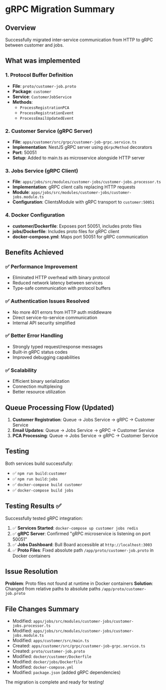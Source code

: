# gRPC Migration Summary

## Overview
Successfully migrated inter-service communication from HTTP to gRPC between customer and jobs.

## What was implemented

### 1. Protocol Buffer Definition
- **File**: `proto/customer-job.proto`
- **Package**: `customer`
- **Service**: `CustomerJobService`
- **Methods**: 
  - `ProcessRegistrationPCA`
  - `ProcessRegistrationEvent`
  - `ProcessEmailUpdatedEvent`

### 2. Customer Service (gRPC Server)
- **File**: `apps/customer/src/grpc/customer-job-grpc.service.ts`
- **Implementation**: NestJS gRPC server using `@GrpcMethod` decorators
- **Port**: 50051
- **Setup**: Added to main.ts as microservice alongside HTTP server

### 3. Jobs Service (gRPC Client)
- **File**: `apps/jobs/src/modules/customer-jobs/customer-jobs.processor.ts`
- **Implementation**: gRPC client calls replacing HTTP requests
- **Module**: `apps/jobs/src/modules/customer-jobs/customer-jobs.module.ts`
- **Configuration**: ClientsModule with gRPC transport to `customer:50051`

### 4. Docker Configuration
- **customer/Dockerfile**: Exposes port 50051, includes proto files
- **jobs/Dockerfile**: Includes proto files for gRPC client
- **docker-compose.yml**: Maps port 50051 for gRPC communication

## Benefits Achieved

### ✅ Performance Improvement
- Eliminated HTTP overhead with binary protocol
- Reduced network latency between services
- Type-safe communication with protocol buffers

### ✅ Authentication Issues Resolved
- No more 401 errors from HTTP auth middleware
- Direct service-to-service communication
- Internal API security simplified

### ✅ Better Error Handling
- Strongly typed request/response messages
- Built-in gRPC status codes
- Improved debugging capabilities

### ✅ Scalability
- Efficient binary serialization
- Connection multiplexing
- Better resource utilization

## Queue Processing Flow (Updated)

1. **Customer Registration**: Queue → Jobs Service → gRPC → Customer Service
2. **Email Updates**: Queue → Jobs Service → gRPC → Customer Service  
3. **PCA Processing**: Queue → Jobs Service → gRPC → Customer Service

## Testing

Both services build successfully:
- ✅ `npm run build:customer` 
- ✅ `npm run build:jobs`
- ✅ `docker-compose build customer`
- ✅ `docker-compose build jobs`

## Testing Results ✅

Successfully tested gRPC integration:

1. ✅ **Services Started**: `docker-compose up customer jobs redis`
2. ✅ **gRPC Server**: Confirmed "gRPC microservice is listening on port 50051"
3. ✅ **Jobs Dashboard**: Bull Board accessible at `http://localhost:3003`
4. ✅ **Proto Files**: Fixed absolute path `/app/proto/customer-job.proto` in Docker containers

## Issue Resolution

**Problem**: Proto files not found at runtime in Docker containers
**Solution**: Changed from relative paths to absolute paths `/app/proto/customer-job.proto`

## File Changes Summary

- Modified: `apps/jobs/src/modules/customer-jobs/customer-jobs.processor.ts`
- Modified: `apps/jobs/src/modules/customer-jobs/customer-jobs.module.ts`
- Modified: `apps/customer/src/main.ts` 
- Created: `apps/customer/src/grpc/customer-job-grpc.service.ts`
- Created: `proto/customer-job.proto`
- Modified: `docker/customer/Dockerfile`
- Modified: `docker/jobs/Dockerfile`
- Modified: `docker-compose.yml`
- Modified: `package.json` (added gRPC dependencies)

The migration is complete and ready for testing!